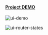 #### [Project DEMO](http://www.vitsup.net/hotel_app)


![ui-demo](https://user-images.githubusercontent.com/23710123/30245474-9c5dfe9e-958f-11e7-85bf-fe429f439ef5.png)


![ui-router-states](https://user-images.githubusercontent.com/23710123/30244271-e3287edc-956f-11e7-9cea-33d181a6bea8.png)
